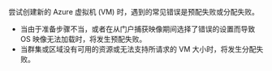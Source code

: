 尝试创建新的 Azure 虚拟机 (VM) 时，遇到的常见错误是预配失败或分配失败。

* 当由于准备步骤不当，或者在从门户捕获映像期间选择了错误的设置而导致 OS 映像无法加载时，将发生预配失败。
* 当群集或区域没有可用的资源或无法支持所请求的 VM 大小时，将发生分配失败。